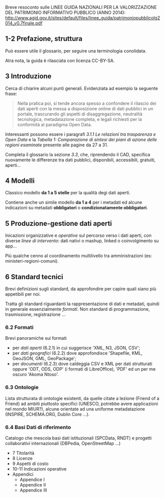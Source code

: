 Breve resoconto sulle LINEE GUIDA NAZIONALI PER LA VALORIZZAZIONE DEL PATRIMONIO INFORMATIVO PUBBLICO (ANNO 2014): http://www.agid.gov.it/sites/default/files/linee_guida/patrimoniopubblicolg2014_v0.7finale.pdf

## 1-2 Prefazione, struttura

Può essere utile il glossario, per seguire una terminologia conolidata.

Atra nota, la guida è rilasciata con licenza CC-BY-SA.

## 3 Introduzione

Cerca di chiarire alcuni punti generali. Evidenziata ad esempio la seguente frase:

> Nella pratica poi, si tende ancora spesso a confondere il rilascio dei dati aperti con la messa a disposizione online di dati pubblici in un portale, trascurando gli aspetti di disaggregazione, neutralità tecnologica, metadatazione completa, e legali richiesti per la conformità al paradigma Open Data.

Interessanti possono essere i paragrafi *3.1.1 Le relazioni tra trasparenza e Open Data* e la *Tabella 1: Comparazione di sintesi dei piani di azione delle regioni esaminate* presente alle pagine da 27 a 31.

Completa il glossario la sezione *3.3*, che, riprendendo il CAD, specifica nuovamente le differenze tra dati pubblici, disponibili, accessibili, gratuiti, aperti...

## 4 Modelli

Classico modello **da 1 a 5 stelle** per la qualità degi dati aperti.

Contiene anche un simile modello **da 1 a 4** per i metadati ed alcune indicazioni su metadati **obbligatori** o **condizionatamente obbligatori**.

## 5 Produzione-gestione dati aperti

Inicazioni organizzative e *operative* sul percorso verso i dati aperti, con diverse *linee di intervento*: dati nativi o mashup, linked o coinvolgimento su app...

Più qualche cenno al coordinamento multilivello tra amministrazioni (es: ministeri-regioni-comuni).

## 6 Standard tecnici

Brevi definizioni sugli standard, da approfondire per capire quali siano più appetibili per noi.

Tratta gli standard riguardanti la rappresentazione di dati e metadati, quindi in generale essenzialmente *formati*. Non standard di programmazione, trasmissione, registrazione ... 

### 6.2 Formati

Brevi panoramiche sui formati

- per *dati aperti* (6.2.1) in cui suggerisce 'XML, N3, JSON, CSV';
- per *dati geografici* (6.2.2) dove approfondisce 'Shapefile, KML, GeoJSON, GML, GeoPackage';
- per *documenti* (6.2.3) dove caldeggia CSV e XML per dati strutturati oppure 'ODT, ODS, ODP' (i formati di LibreOffice), 'PDF' ed un per me oscuro 'Akoma Ntoso'.

### 6.3 Ontologie

Lista strutturata di ontologie esistenti, da quelle citate a lezione (Friend of a Friend) ad ambiti piuttosto specifici (UNESCO, potrebbe avere applicazioni nel mondo MIUR?), alcune orientate ad una uniforme metadatazione (INSPIRE, SCHEMA.ORG, Dublin Core ...).

### 6.4 Basi Dati di riferimento

Catalogo che mescola basi dati istituzionali (SPCData, RNDT) e progetti collaborativi internazionali (DBPedia, OpenStreetMap ...)

- 7 Titolarità
- 8 Licenze
- 9 Aspetti di costo
- 10-11 Indicazioni operative
- Appendici
  - Appendice I
  - Appendice II
  - Appendice III
